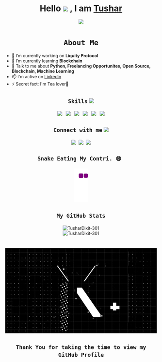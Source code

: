 

<h1 align = center> <b>Hello</b>  <img src = "https://raw.githubusercontent.com/MartinHeinz/MartinHeinz/master/wave.gif" width = 50px> , I am <a href = "https://bio.link/tushardixit" target="_blank"> Tushar</a> </h1>
</div>

<div align = center>
<img src = "https://media0.giphy.com/media/KDDpcKigbfFpnejZs6/giphy.gif?cid=ecf05e47oy6f4zjs8g1qoiystc56cu7r9tb8a1fe76e05oty&rid=giphy.gif" width = 200px>
  
# **`About Me`** 
  
</div> 
  
- 🔭 I’m currently working on **Liquity Protocol**
- 🌱 I’m currently learning **Blockchain**
- 💬 Talk to me about **Python, Freelancing Opportunites, Open Source, Blockchain, Machine Learning**
- 📫 I'm active on [Linkedin](https://www.linkedin.com/in/tushar-dixit301/)
- ⚡ Secret fact: I'm Tea lover🍵

<h2 align = center>
  
  **`Skills`**  <img src = "https://media2.giphy.com/media/QssGEmpkyEOhBCb7e1/giphy.gif?cid=ecf05e47a0n3gi1bfqntqmob8g9aid1oyj2wr3ds3mg700bl&rid=giphy.gif" width = 42px> </h2>
<p align=center>
<a> <img width ='26px' src ='https://raw.githubusercontent.com/rahulbanerjee26/githubAboutMeGenerator/main/icons/python.svg' > </a>&nbsp
<a> <img width ='26px' src ='https://raw.githubusercontent.com/rahulbanerjee26/githubAboutMeGenerator/main/icons/leet-code.svg'> </a>&nbsp
<a> <img width ='26px' src ='https://raw.githubusercontent.com/rahulbanerjee26/githubAboutMeGenerator/main/icons/opencv.svg'> </a>&nbsp
<a> <img width ='20px' src ='https://upload.wikimedia.org/wikipedia/commons/5/5d/Duke_%28Java_mascot%29_waving.svg'> </a>&nbsp
<a> <img width ='26px' src ='https://upload.wikimedia.org/wikipedia/commons/9/9a/Visual_Studio_Code_1.35_icon.svg'> </a>&nbsp
<a> <img width ='20px' src ='https://upload.wikimedia.org/wikipedia/commons/9/98/Solidity_logo.svg'> </a>
</p>
<!--media  -->
<h2 align=center>
  
  **`Connect with me`** <img src='https://raw.githubusercontent.com/ShahriarShafin/ShahriarShafin/main/Assets/handshake.gif' width="100px"> </h2>
<p align=center>
<a href = 'https://www.linkedin.com/in/tushar-dixit301'> <img width = '26px' src="https://raw.githubusercontent.com/rahulbanerjee26/githubAboutMeGenerator/main/icons/linked-in-alt.svg"/></a>&nbsp
<a href = 'https://twitter.com/tushardixit371'> <img width = '26px' src="https://raw.githubusercontent.com/rahulbanerjee26/githubAboutMeGenerator/main/icons/twitter.svg"/></a>&nbsp 
<a href = 'https://github.com/TusharDixit-301'> <img width = '26px' src="https://raw.githubusercontent.com/rahulbanerjee26/githubAboutMeGenerator/main/icons/github.svg"/></a> 
</p>
<div>
<h2 align = center> 

<!--Snake Graph  -->
<h2 align = center> 
  
  **`Snake Eating My Contri. 😄 `**</h2>
<div align = center>
<img src= "https://github.com/TusharDixit-301/TusharDixit-301/blob/output/github-contribution-grid-snake.gif">
</div>
<div align=center>
<h2 align>
  
  **`My GitHub Stats`** </h2>
<div align=center ><img  src="https://github-readme-stats.vercel.app/api?username=TusharDixit-301&show_icons=true&locale=en&theme=chartreuse-dark" alt="TusharDixit-301" /> </div>
<div align=center><img  src="https://github-readme-streak-stats.herokuapp.com/?user=TusharDixit-301&theme=chartreuse-dark" alt="TusharDixit-301" />
</div>




<h1></h1>
<div align=center><img src="https://github.com/TusharDixit-301/TusharDixit-301/blob/main/assests/giphy.gif" ></div>
<h2 align = center > 
  
  **`Thank You for taking the time to view my GitHub Profile`**
  
  </h2>

